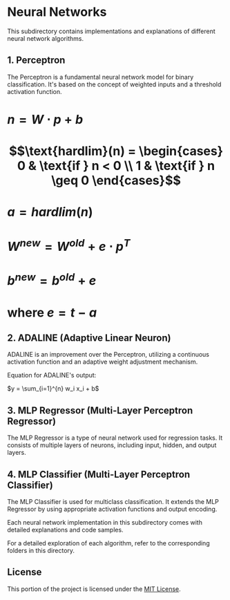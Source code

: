 # Neural Networks

This subdirectory contains implementations and explanations of different neural network algorithms.

## 1. Perceptron

The Perceptron is a fundamental neural network model for binary classification. It's based on the concept of weighted inputs and a threshold activation function.

# $n = W \cdot p + b$

# $$\text{hardlim}(n) = \begin{cases} 0 & \text{if } n < 0 \\ 1 & \text{if } n \geq 0 \end{cases}$$

# $a = hardlim(n)$

# $W^{new} = W^{old} + e \cdot p^T$
# $b^{new} = b^{old} + e$
# where $e = t - a$

## 2. ADALINE (Adaptive Linear Neuron)

ADALINE is an improvement over the Perceptron, utilizing a continuous activation function and an adaptive weight adjustment mechanism.

Equation for ADALINE's output: 

$y = \sum_{i=1}^{n} w_i x_i + b$

## 3. MLP Regressor (Multi-Layer Perceptron Regressor)

The MLP Regressor is a type of neural network used for regression tasks. It consists of multiple layers of neurons, including input, hidden, and output layers.

## 4. MLP Classifier (Multi-Layer Perceptron Classifier)

The MLP Classifier is used for multiclass classification. It extends the MLP Regressor by using appropriate activation functions and output encoding.

Each neural network implementation in this subdirectory comes with detailed explanations and code samples.

For a detailed exploration of each algorithm, refer to the corresponding folders in this directory.

## License

This portion of the project is licensed under the [MIT License](../LICENSE).
